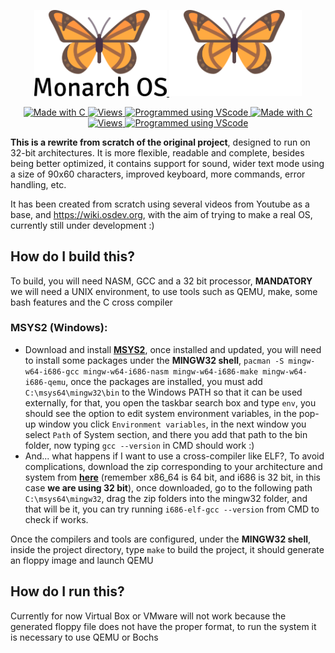 <!-- Logo -->
<p align="center">
    <a href="https://github.com/TheBigEye/Monarch-OS#gh-light-mode-only"> <!-- if light mode -->
        <img width="42%" src="https://github.com/TheBigEye/TheBigEye/blob/main/Projects/Monarch-OS/Light-header.svg?raw=true" alt="Light mode Monarch OS logo!"/>
    </a>
    <a href="https://github.com/TheBigEye/Monarch-OS#gh-dark-mode-only"> <!-- if dark mode -->
        <img width="42%" src="https://github.com/TheBigEye/TheBigEye/blob/main/Projects/Monarch-OS/Dark-header.svg?raw=true" alt="Dark mode Monarch OS logo!!"/>
    </a>
</p>

<!-- Badges -->
<p align="center">
     <a href="https://github.com/TheBigEye#gh-light-mode-only"> <!-- if light mode -->
          <img src="https://img.shields.io/badge/C-00599C?style=for-the-badge&logo=c&logoColor=FF9641&color=4f4f4f" title="Made with C"/>
          <img src="https://komarev.com/ghpvc/?username=Eye-Monarch-OS&label=Views&color=FF9641&style=for-the-badge" title="Views" />
          <img src="https://img.shields.io/badge/VSCode-0078D4?style=for-the-badge&logo=visual%20studio%20code&logoColor=FF9641&color=4f4f4f" title="Programmed using VScode"/>
     </a>
     <a href="https://github.com/TheBigEye#gh-dark-mode-only"> <!-- if dark mode -->
          <img src="https://img.shields.io/badge/C-00599C?style=for-the-badge&logo=c&logoColor=FF9641&color=4f4f4f" title="Made with C"/>
          <img src="https://komarev.com/ghpvc/?username=Eye-Monarch-OS&label=Views&color=000000&style=for-the-badge" title="Views"/>
          <img src="https://img.shields.io/badge/VSCode-0078D4?style=for-the-badge&logo=visual%20studio%20code&logoColor=FF9641&color=000000" title="Programmed using VScode"/>
     </a>
</p>

**This is a rewrite from scratch of the original project**, designed to run on 32-bit architectures. It is more flexible, readable and complete, besides being better optimized, it contains support for sound, wider text mode using a size of 90x60 characters, improved keyboard, more commands, error handling, etc.

It has been created from scratch using several videos from Youtube as a base, and https://wiki.osdev.org, with the aim of trying to make a real OS, currently still under development :)

## How do I build this?
To build, you will need NASM, GCC and a 32 bit processor, **MANDATORY** we will need a UNIX environment, to use tools such as QEMU, make, some bash features and the C cross compiler

### MSYS2 (Windows):
- Download and install [**MSYS2**](https://www.msys2.org/), once installed and updated, you will need to install some packages under the **MINGW32 shell**, `pacman -S mingw-w64-i686-gcc mingw-w64-i686-nasm mingw-w64-i686-make mingw-w64-i686-qemu`, once the packages are installed, you must add `C:\msys64\mingw32\bin` to the Windows PATH so that it can be used externally, for that, you open the taskbar search box and type `env`, you should see the option to edit system environment variables, in the pop-up window you click `Environment variables`, in the next window you select `Path` of System section, and there you add that path to the bin folder, now typing `gcc --version` in CMD should work :)
- And... what happens if I want to use a cross-compiler like ELF?, To avoid complications, download the zip corresponding to your architecture and system from [**here**](https://github.com/lordmilko/i686-elf-tools/releases/tag/7.1.0) (remember x86_64 is 64 bit, and i686 is 32 bit, in this case **we are using 32 bit**), once downloaded, go to the following path `C:\msys64\mingw32`, drag the zip folders into the mingw32 folder, and that will be it, you can try running `i686-elf-gcc --version` from CMD to check if works.

Once the compilers and tools are configured, under the **MINGW32 shell**, inside the project directory, type `make` to build the project, it should generate an floppy image and launch QEMU

## How do I run this?
Currently for now Virtual Box or VMware will not work because the generated floppy file does not have the proper format, to run the system it is necessary to use QEMU or Bochs

<!-- -------------------------------------------------------------------------- Credits ------------------------------------------------------------------------------>
<!-- Header and footer svgs --- kyechan99/capsule-render -->
<!-- Views counter --- antonkomarev/github-profile-views-counter -->
<!-- ---------------------------------------------------------------------------- END -------------------------------------------------------------------------------->

